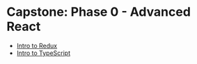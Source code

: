 # Capstone: Phase 0 - Advanced React
* [Intro to Redux](phase-0-advanced-react/topic-1-intro-to-redux/README.md)
* [Intro to TypeScript](phase-0-advanced-react/topic-2-typescript/README.md)

